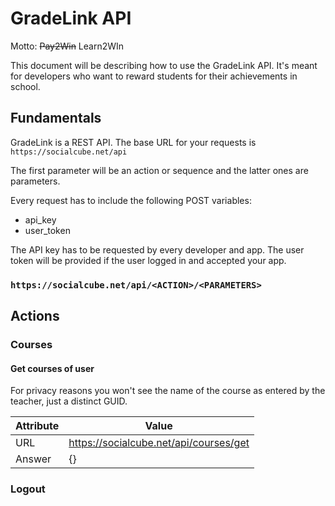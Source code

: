 # GradeLink API
Motto: ~~Pay2Win~~ Learn2WIn

This document will be describing how to use the GradeLink API. It's meant for developers who want to reward students for their achievements in school.

## Fundamentals
GradeLink is a REST API. The base URL for your requests is ```https://socialcube.net/api```

The first parameter will be an action or sequence and the latter ones are parameters.

Every request has to include the following POST variables:
- api_key
- user_token

The API key has to be requested by every developer and app. The user token will be provided if the user logged in and accepted your app.

### ```https://socialcube.net/api/<ACTION>/<PARAMETERS>```

## Actions

### Courses

#### Get courses of user
For privacy reasons you won't see the name of the course as entered by the teacher, just a distinct GUID.

| Attribute | Value |
| -- | -- |
| URL | https://socialcube.net/api/courses/get |
| Answer |  {} |


### Logout
